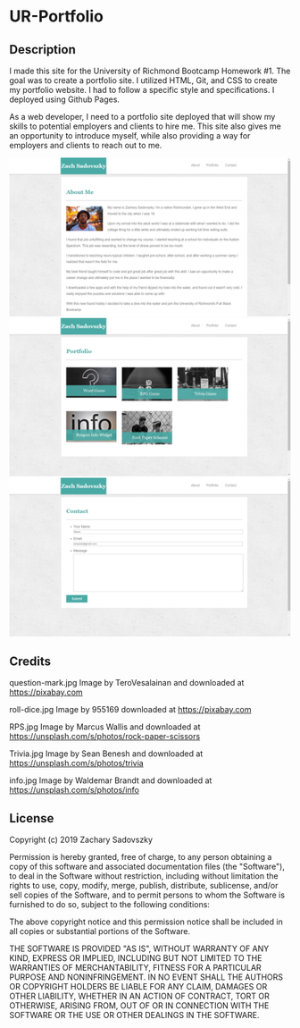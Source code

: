 # UR-Portfolio

## Description

I made this site for the University of Richmond Bootcamp Homework #1.  The goal was to create a portfolio site.  I utilized HTML, Git, and CSS to create my portfolio website.  I had to follow a specific style and specifications.  I deployed using Github Pages.

As a web developer, I need to a portfolio site deployed that will show my skills to potential employers and clients to hire me.  This site also gives me an opportunity to introduce myself, while also providing a way for employers and clients to reach out to me.

![Carfree Dashboard](Images/Portfolio.png)
![Carfree Dashboard](Images/Projects.png)
![Carfree Dashboard](Images/Contact.png)

## Credits

question-mark.jpg Image by TeroVesalainan and downloaded at https://pixabay.com

roll-dice.jpg Image by 955169 downloaded at https://pixabay.com 

RPS.jpg Image by Marcus Wallis and downloaded at https://unsplash.com/s/photos/rock-paper-scissors

Trivia.jpg Image by Sean Benesh and downloaded at https://unsplash.com/s/photos/trivia

info.jpg Image by Waldemar Brandt and downloaded at https://unsplash.com/s/photos/info

## License

Copyright (c) 2019 Zachary Sadovszky

Permission is hereby granted, free of charge, to any person obtaining a copy of this software and associated documentation files (the "Software"), to deal in the Software without restriction, including without limitation the rights to use, copy, modify, merge, publish, distribute, sublicense, and/or sell copies of the Software, and to permit persons to whom the Software is furnished to do so, subject to the following conditions:

The above copyright notice and this permission notice shall be included in all copies or substantial portions of the Software.

THE SOFTWARE IS PROVIDED "AS IS", WITHOUT WARRANTY OF ANY KIND, EXPRESS OR IMPLIED, INCLUDING BUT NOT LIMITED TO THE WARRANTIES OF MERCHANTABILITY, FITNESS FOR A PARTICULAR PURPOSE AND NONINFRINGEMENT. IN NO EVENT SHALL THE AUTHORS OR COPYRIGHT HOLDERS BE LIABLE FOR ANY CLAIM, DAMAGES OR OTHER LIABILITY, WHETHER IN AN ACTION OF CONTRACT, TORT OR OTHERWISE, ARISING FROM, OUT OF OR IN CONNECTION WITH THE SOFTWARE OR THE USE OR OTHER DEALINGS IN THE SOFTWARE.

